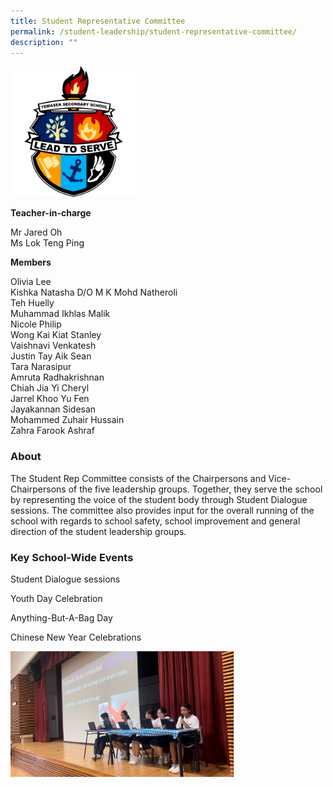 ```yaml
---
title: Student Representative Committee
permalink: /student-leadership/student-representative-committee/
description: ""
---
```

<img style="width:40%" src="/images/Crest%20SRC.png">

**Teacher-in-charge**  

Mr Jared Oh  <br>
Ms Lok Teng Ping  
  
**Members**

Olivia Lee  <br>
Kishka Natasha D/O M K Mohd Natheroli  <br>
Teh Huelly  <br>
Muhammad Ikhlas Malik  <br>
Nicole Philip  <br>
Wong Kai Kiat Stanley  <br>
Vaishnavi Venkatesh<br>
Justin Tay Aik Sean  <br>
Tara Narasipur  <br>
Amruta Radhakrishnan  <br>
Chiah Jia Yi Cheryl  <br>
Jarrel Khoo Yu Fen  <br>
Jayakannan Sidesan  <br>
Mohammed Zuhair Hussain  <br>
Zahra Farook Ashraf  
  

### About
The Student Rep Committee consists of the Chairpersons and Vice-Chairpersons of the five leadership groups. Together, they serve the school by representing the voice of the student body through Student Dialogue sessions. The committee also provides input for the overall running of the school with regards to school safety, school improvement and general direction of the student leadership groups.

### Key School-Wide Events

Student Dialogue sessions

Youth Day Celebration

Anything-But-A-Bag Day

Chinese New Year Celebrations

![](/images/student%20rep%20committee.jpg)